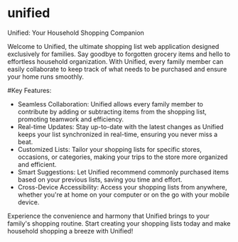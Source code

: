 # unified
Unified: Your Household Shopping Companion

Welcome to Unified, the ultimate shopping list web application designed exclusively for families. Say goodbye to forgotten grocery items and hello to effortless household organization. With Unified, every family member can easily collaborate to keep track of what needs to be purchased and ensure your home runs smoothly.

#Key Features:
- Seamless Collaboration: Unified allows every family member to contribute by adding or subtracting items from the shopping list, promoting teamwork and efficiency.
- Real-time Updates: Stay up-to-date with the latest changes as Unified keeps your list synchronized in real-time, ensuring you never miss a beat.
- Customized Lists: Tailor your shopping lists for specific stores, occasions, or categories, making your trips to the store more organized and efficient.
- Smart Suggestions: Let Unified recommend commonly purchased items based on your previous lists, saving you time and effort.
- Cross-Device Accessibility: Access your shopping lists from anywhere, whether you're at home on your computer or on the go with your mobile device.

Experience the convenience and harmony that Unified brings to your family's shopping routine. Start creating your shopping lists today and make household shopping a breeze with Unified!
